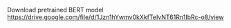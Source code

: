 Download pretrained BERT model https://drive.google.com/file/d/1Jzn1hYwmv0kXkfTeIvNT61Rn1IbRc-o8/view
